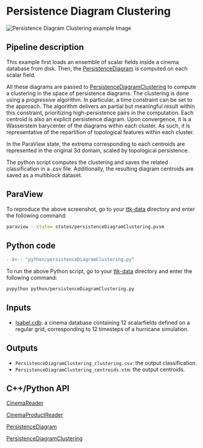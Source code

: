 # Persistence Diagram Clustering 

![Persistence Diagram Clustering example Image](https://topology-tool-kit.github.io/img/gallery/persistenceDiagramClustering.jpg)

## Pipeline description
This example first loads an ensemble of scalar fields inside a cinema database from disk.
Then, the [PersistenceDiagram](https://topology-tool-kit.github.io/doc/html/classttkPersistenceDiagram.html) is computed on each scalar field.

All these diagrams are passed to [PersistenceDiagramClustering](https://topology-tool-kit.github.io/doc/html/classttkPersistenceDiagramClustering.html) to compute a clustering in the space of persistence diagrams.
The clustering is done using a *progressive* algorithm. In particular, a time constraint can be set to the approach. The algorithm delivers an partial but meaningful result within this constraint, prioritizing high-persistence
pairs in the computation.
Each centroid is also an explicit persistence diagram. Upon convergence, it is a Wasserstein barycenter of the diagrams within each cluster. As such, it is representative of the repartition of topological features within each cluster.

In the ParaView state, the extrema corresponding to each centroids are represented in the original 3d domain, scaled by topological persistence.

The python script computes the clustering and saves the related classification in a .csv file. Additionally, the resulting diagram centroids are saved as a multiblock dataset.

## ParaView
To reproduce the above screenshot, go to your [ttk-data](https://github.com/topology-tool-kit/ttk-data) directory and enter the following command:
``` bash
paraview --state= states/persistenceDiagramClustering.pvsm
```

## Python code

``` python  linenums="1"
--8<-- "python/persistenceDiagramClustering.py"
```

To run the above Python script, go to your [ttk-data](https://github.com/topology-tool-kit/ttk-data) directory and enter the following command:
``` bash
pvpython python/persistenceDiagramClustering.py
```


## Inputs
- [Isabel.cdb](https://github.com/topology-tool-kit/ttk-data/tree/dev/Isabel.cdb): a cinema database containing 12 scalarfields defined on a regular grid, corresponding to 12 timesteps of a hurricane simulation.

## Outputs
-  `PersistenceDiagramClustering_clustering.csv`: the output classification.
-  `PersistenceDiagramClustering_centroids.vtm`: the output centroids.


## C++/Python API

[CinemaReader](https://topology-tool-kit.github.io/doc/html/classttkCinemaReader.html)

[CinemaProductReader](https://topology-tool-kit.github.io/doc/html/classttkCinemaProductReader.html)

[PersistenceDiagram](https://topology-tool-kit.github.io/doc/html/classttkPersistenceDiagram.html)

[PersistenceDiagramClustering](https://topology-tool-kit.github.io/doc/html/classttkPersistenceDiagramClustering.html)
